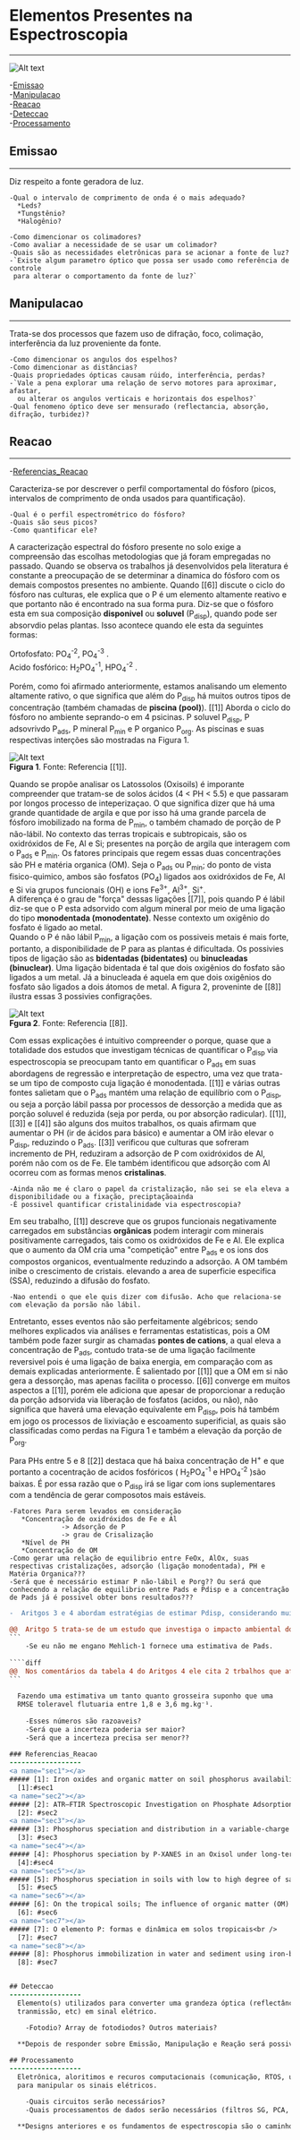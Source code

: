 # Elementos Presentes na Espectroscopia 
----------------------------

![Alt text](./diagrama.svg)

<!--ts-->
  -[Emissao](#Emissao)<br />
  -[Manipulacao](#Manipulacao)<br />
  -[Reacao](#Reacao)<br />
  -[Deteccao](#Deteccao)<br />
  -[Processamento](#Processamento)<br />
<!--te-->

## Emissao
------------------
  Diz respeito a fonte geradora de luz.

    -Qual o intervalo de comprimento de onda é o mais adequado?
      *Leds?
      *Tungstênio?
      *Halogênio?
    
    -Como dimencionar os colimadores?
    -Como avaliar a necessidade de se usar um colimador?
    -Quais são as necessidades eletrônicas para se acionar a fonte de luz?
    -`Existe algum parametro óptico que possa ser usado como referência de controle
     para alterar o comportamento da fonte de luz?`

## Manipulacao
------------------
  Trata-se dos processos que fazem uso de difração, foco, colimação, interferência
  da luz proveniente da fonte.
    
    -Como dimencionar os angulos dos espelhos?
    -Como dimencionar as distâncias?
    -Quais propriedades ópticas causam rúido, interferência, perdas?
    -`Vale a pena explorar uma relação de servo motores para aproximar, afastar,
      ou alterar os angulos verticais e horizontais dos espelhos?`
    -Qual fenomeno óptico deve ser mensurado (reflectancia, absorção, difração, turbidez)? 

## Reacao
------------------
<!--ts-->
  -[Referencias_Reacao](#Referencias_Reacao)<br />
<!--te-->
  Caracteriza-se por descrever o perfil comportamental do fósforo (picos, intervalos de 
  comprimento de onda usados para quantificação).  
    
    -Qual é o perfil espectrométrico do fósforo?
    -Quais são seus picos?
    -Como quantificar ele?

  A caracterização espectral do fósforo presente no solo exige a compreensão das escolhas metodologias que já foram empregadas
  no passado. Quando se observa os trabalhos já desenvolvidos pela literatura é constante a preocupação de se determinar a 
  dinamica do fósforo com os demais compostos presentes no ambiente. Quando [[6]] discute o ciclo do fósforo nas culturas, ele 
  explica que o P é um elemento altamente reativo e que portanto não é encontrado na sua forma pura.
  Diz-se que o fósforo esta em sua composição **disponivel** ou **soluvel** (P<sub>disp</sub>), quando pode ser absorvdio 
  pelas plantas. Isso acontece quando ele esta da seguintes formas:   
     
  Ortofosfato:      PO<sub>4</sub><sup>-2</sup>, PO<sub>4</sub><sup>-3</sup> .  
  Acido fosfórico:  H<sub>2</sub>PO<sub>4</sub><sup>-1</sup>, HPO<sub>4</sub><sup>-2</sup> .    

  Porém, como foi afirmado anteriormente, estamos analisando um elemento altamente rativo, o que significa que além do P<sub>disp</sub>
  há muitos outros tipos de concentração (também chamadas de **piscina (pool)**). [[1]] Aborda o ciclo do fósforo no ambiente seprando-o em 4 psicinas. P soluvel P<sub>disp</sub>, P adsovrivdo P<sub>ads</sub>, P mineral P<sub>min</sub> e P organico P<sub>org</sub>. As piscinas e suas respectivas interções são mostradas na Figura 1.  

![Alt text](./img1.png)  
  **Figura 1**. Fonte: Referencia [[1]].

  Quando se propõe analisar os Latossolos (Oxisoils) é imporante compreender que 
  tratam-se de solos ácidos (4 < PH < 5.5) e que passaram por longos processo de 
  inteperizaçao. O que significa dizer que há uma grande quantidade de argila e 
  que por isso há uma grande parcela de fósforo imobilizado na forma de P<sub>min</sub>, o também chamado de porção de P não-lábil.
  No contexto das terras tropicais e subtropicais, são os oxidróxidos de Fe, Al e
  Si; presentes na porção de argila que interagem com o P<sub>ads</sub> e P<sub>min</sub>. Os fatores principais que regem essas duas concentrações são PH e matéria
  organica (OM). Seja o P<sub>ads</sub> ou P<sub>min</sub>; do ponto de vista 
  fisico-quimico, ambos são fosfatos (PO<sub>4</sub>) ligados aos oxidróxidos
  de Fe, Al e Si via grupos funcionais (OH) e ions Fe<sup>3+</sup>, Al<sup>3+</sup>, Si<sup>+</sup>.  
  A diferença é o grau de "força" dessas ligações [[7]], pois quando P é lábil diz-se que o P esta adsorvido com algum mineral por meio de uma ligação do tipo **monodentada (monodentate)**. Nesse contexto um oxigênio do fosfato é ligado ao metal.  
  Quando o P é não lábil P<sub>min</sub>, a ligação com os possiveis metais é mais
  forte, portanto, a disponibilidade de P para as plantas é dificultada. Os possivies tipos de ligação são as **bidentadas (bidentates)** ou **binucleadas (binuclear)**. Uma ligação bidentada é tal que dois oxigênios do fosfato são ligados a um metal. Já a binucleada é aquela em que dois oxigênios do fosfato são ligados a dois átomos de metal. A figura 2, proveninte de [[8]] ilustra essas 3 possivies configrações.  
   
![Alt text](./img2.png)  
  **Fgura 2**. Fonte: Referencia [[8]].  
     
  Com essas explicações é intuitivo compreender o porque, quase que a totalidade
  dos estudos que investigam técnicas de quantificar o P<sub>disp</sub> via espectroscopia se preocupam tanto em quantificar o P<sub>ads</sub> em suas abordagens de regressão e interpretação de espectro, uma vez que trata-se um tipo de composto cuja ligação é monodentada. [[1]] e várias outras fontes salietam que o P<sub>ads</sub> mantém uma relação de equilíbrio com o P<sub>disp</sub>, ou seja a porção lábil passa por processos de dessorção a medida que as porção soluvel é reduzida (seja por perda, ou por absorção radicular).
  [[1]], [[3]] e [[4]] são alguns dos muitos trabalhos, os quais afirmam que aumentar o PH (ir de ácidos para básico) e aumentar a OM irão elevar o P<sub>disp</sub>, reduzindo o P<sub>ads</sub>. [[3]] verificou que culturas que sofreram incremento de PH, reduziram a adsorção de P com oxidróxidos de Al, porém não com os de Fe. Ele também identificou que adsorção com Al ocorreu com as formas menos **cristalinas**.  
     
    -Ainda não me é claro o papel da cristalização, não sei se ela eleva a disponibilidade ou a fixação, preciptaçãoainda
    -É possivel quantificar cristalinidade via espectroscopia?   
    
  Em seu trabalho, [[1]] descreve que os grupos funcionais negativamente carregados em substâncias **orgânicas** podem interagir com minerais positivamente carregados, tais como os oxidróxidos de Fe e Al. Ele explica que o aumento da OM cria uma "competição" entre P<sub>ads</sub> e os ions dos compostos organicos, eventualmente reduzindo a adsorção. A OM também inibe o crescimento de cristais. elevando a area de superficie especifica (SSA), reduzindo a difusão do fosfato.  
      
    -Nao entendi o que ele quis dizer com difusão. Acho que relaciona-se com elevação da porsão não lábil.  
 
  Entretanto, esses eventos não são perfeitamente algébricos; sendo melhores explicados via análises e ferramentas estatisticas, pois a OM também  pode fazer surgir as chamadas **pontes de cations**, a qual eleva a concentração de P<sub>ads</sub>, contudo trata-se de uma ligação facilmente reversivel pois é uma ligação de baixa energia, em comparação com as demais explicadas anteriormente. É salientado por [[1]] que a OM em si não gera a dessorção, mas apenas facilita o processo. [[6]] converge em muitos aspectos a [[1]], porém ele adiciona que apesar de proporcionar a redução da porção adsorvida via liberação de fosfatos (acidos, ou não), não significa que haverá uma elevação equivalente em P<sub>disp</sub>, pois há também em jogo os processos de lixiviação e escoamento superificial, as quais são classificadas como perdas na Figura 1 e também a elevação da porção de P<sub>org</sub>.  
    
   Para PHs entre 5 e 8 [[2]] destaca que há baixa concentração de H<sup>+</sup> e que portanto a cocentração de acidos fosfóricos 
( H<sub>2</sub>PO<sub>4</sub><sup>-1</sup> e HPO<sub>4</sub><sup>-2</sup> )são baixas. É por essa razão que o P<sub>disp</sub>
irá se ligar com ions suplementares com a tendência de gerar composotos mais estáveis.  

    -Fatores Para serem levados em consideração  
       *Concentração de oxidróxidos de Fe e Al
                 -> Adsorção de P
                 -> grau de Crisalização
       *Nível de PH
       *Concentração de OM
    -Como gerar uma relação de equilibrio entre FeOx, AlOx, suas respectivas cristalizações, adsorção (ligação monodentada), PH e Matéria Organica???
    -Será que é necessário estimar P não-lábil e Porg?? Ou será que conhecendo a relação de equilibrio entre Pads e Pdisp e a concentração
    de Pads já é possivel obter bons resultados???
  
```diff
-  Aritgos 3 e 4 abordam estratégias de estimar Pdisp, considerando muitos desses aspectos em suas regressões. Entretanto eu ainda não consegui entender muito bem COMO eles organizaram essas ideias e transpareceram elas nas técnicas estatisticas.
```  

````diff
@@  Aritgo 5 trata-se de um estudo que investiga o impacto ambiental do ponto de vista da concentração de fósforo. Na sessão 3.1 ele cita o Manual Regional de Fertilidade do Solo, o qual afirma que 18 mg.Kg⁻¹ extraído de Mehlich-1 é considerado nível critico.  
```  
    -Se eu não me engano Mehlich-1 fornece uma estimativa de Pads.  
  
````diff
@@  Nos comentários da tabela 4 do Aritgos 4 ele cita 2 trbalhos que afirmam que 10% < NRMSE < 20% é considerado um ajuste bom.  
```
   
  Fazendo uma estimativa um tanto quanto grosseira suponho que uma
  RMSE toleravel flutuaria entre 1,8 e 3,6 mg.kg⁻¹.
  
    -Esses números são razoaveis?   
    -Será que a incerteza poderia ser maior?  
    -Será que a incerteza precisa ser menor??  
      
### Referencias_Reacao
------------------
<a name="sec1"></a> 
##### [1]: Iron oxides and organic matter on soil phosphorus availability <br />
  [1]:#sec1
<a name="sec2"></a>
##### [2]: ATR–FTIR Spectroscopic Investigation on Phosphate Adsorption Mechanisms at the Ferrihydrite–Water Interface <br />
  [2]: #sec2 
<a name="sec3"></a>
##### [3]: Phosphorus speciation and distribution in a variable-charge Oxisol under no-till amended with lime and/or phosphogypsum for 18 years<br />
  [3]: #sec3 
<a name="sec4"></a> 
##### [4]: Phosphorus speciation by P-XANES in an Oxisol under long-term no-till cultivation<br />
  [4]:#sec4
<a name="sec5"></a>
##### [5]: Phosphorus speciation in soils with low to high degree of saturation due to swine slurry application<br />
  [5]: #sec5 
<a name="sec6"></a>
##### [6]: On the tropical soils; The influence of organic matter (OM) on phosphate bioavailability<br />
  [6]: #sec6
<a name="sec7"></a>
##### [7]: O elemento P: formas e dinâmica em solos tropicais<br />
  [7]: #sec7
<a name="sec8"></a>
##### [8]: Phosphorus immobilization in water and sediment using iron-basedmaterials: A review <br />
  [8]: #sec7


## Deteccao
------------------
  Elemento(s) utilizados para converter uma grandeza óptica (reflectância, difração, 
  tranmissão, etc) em sinal elétrico.

    -Fotodio? Array de fotodiodos? Outros materiais?
  
  **Depois de responder sobre Emissão, Manipulação e Reação será possivel avaliar**

## Processamento
------------------
  Eletrônica, aloritimos e recuros computacionais (comunicação, RTOS, uC, etc) necessários
  para manipular os sinais elétricos.

    -Quais circuitos serão necessários?
    -Quais processamentos de dados serão necessários (filtros SG, PCA, PLSR)?

  **Designs anteriores e os fundamentos de espectroscopia são o caminho para responder essas perguntas**
